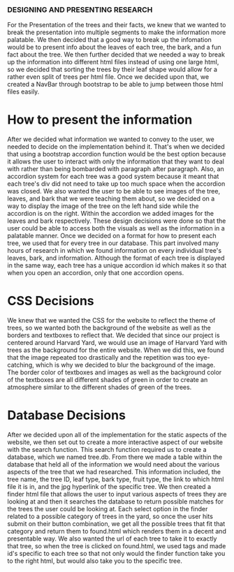 ### DESIGNING AND PRESENTING RESEARCH ### 
For the Presentation of the trees and their facts, we knew that we wanted to break the presentation into multiple segments to make the information more palatable. We then decided that a good way to break up the infomation would be to present info about the leaves of each tree, the bark, and a fun fact about the tree. 
We then further decided that we needed a way to break up the information into different html files instead of using one large html, so we decided that sorting the trees by their leaf shape would allow for a rather even split of trees per html file. Once we decided upon that, we created a NavBar through bootstrap to be able to jump between those html files easily. 

# How to present the information # 
After we decided what information we wanted to convey to the user, we needed to decide on the implementation behind it. That's when we decided that using a bootstrap accordion function would be the best option because it allows the user to interact with only the information that they want to deal with rather than being bombarded with paragraph after paragraph. Also, an accordion system for each tree was a good system because it meant that each tree's div did not need to take up too much space when the accordion was closed. We also wanted the user to be able to see images of the tree, leaves, and bark that we were teaching them about, so we decided on a way to display the image of the tree on the left hand side while the accordion is on the right. Within the accordion we added images for the leaves and bark respectively. These design decisions were done so that the user could be able to access both the visuals as well as the information in a palatable manner. 
Once we decided on a format for how to present each tree, we used that for every tree in our database. This part involved many hours of research in which we found information on every individual tree's leaves, bark, and information. Although the format of each tree is displayed in the same way, each tree has a unique accordion id which makes it so that when you open an accordion, only that one accordion opens.

# CSS Decisions # 
We knew that we wanted the CSS for the website to reflect the theme of trees, so we wanted both the background of the website as well as the borders and textboxes to reflect that. We decided that since our project is centered around Harvard Yard, we would use an image of Harvard Yard with trees as the background for the entire website. When we did this, we found that the image repeated too drastically and the repetition was too eye-catching, which is why we decided to blur the background of the image. The border color of textboxes and images as well as the background color of the textboxes are all different shades of green in order to create an atmosphere similar to the different shades of green of the trees. 

# Database Decisions #
After we decided upon all of the implementation for the static aspects of the website, we then set out to create a more interactive aspect of our website with the search function. This search function required us to create a database, which we named tree.db. From there we made a table within the database that held all of the information we would need about the various aspects of the tree that we had researched. This information included, the tree name, the tree ID, leaf type, bark type, fruit type, the link to which html file it is in, and the jpg hyperlink of the specific tree. We then created a finder html file that allows the user to input various aspects of trees they are looking at and then it searches the database to return possible matches for the trees the user could be looking at. Each select option in the finder related to a possible category of trees in the yard, so once the user hits submit on their button combination, we get all the possible trees that fit that category and return them to found.html which renders them in a decent and presentable way. We also wanted the url of each tree to take it to exactly that tree, so when the tree is clicked on found.html, we used <a> tags and made id's specific to each tree so that not only would the finder function take you to the right html, but would also take you to the specific tree.